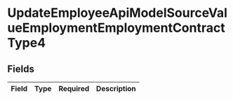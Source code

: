 # UpdateEmployeeApiModelSourceValueEmploymentEmploymentContractType4


## Fields

| Field       | Type        | Required    | Description |
| ----------- | ----------- | ----------- | ----------- |